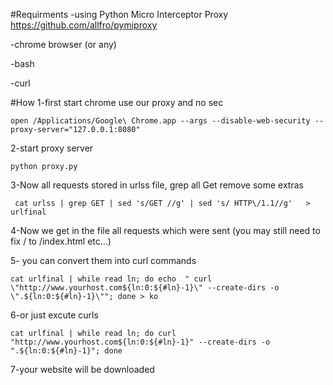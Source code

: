 #Requirments
-using Python Micro Interceptor Proxy https://github.com/allfro/pymiproxy

-chrome browser (or any)

-bash

-curl

#How
1-first start chrome use our proxy and no sec
    
    open /Applications/Google\ Chrome.app --args --disable-web-security --proxy-server="127.0.0.1:8080"



2-start proxy server 
    
    python proxy.py 

3-Now all requests stored in urlss file, grep all Get remove some extras
     
     cat urlss | grep GET | sed 's/GET //g' | sed 's/ HTTP\/1.1//g'   > urlfinal

4-Now we get in the file all requests which were sent (you may still need to fix / to /index.html etc...)

5- you can convert them into curl commands

    cat urlfinal | while read ln; do echo  " curl  \"http://www.yourhost.com${ln:0:${#ln}-1}\" --create-dirs -o \".${ln:0:${#ln}-1}\""; done > ko
6-or just excute curls
        
    cat urlfinal | while read ln; do curl  "http://www.yourhost.com${ln:0:${#ln}-1}" --create-dirs -o ".${ln:0:${#ln}-1}"; done 

7-your website will be downloaded
